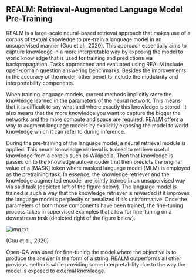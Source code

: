 ## REALM: Retrieval-Augmented Language Model Pre-Training

REALM is a large-scale neural-based retrieval approach that makes use of a corpus of textual knowledge to pre-train a language model in an unsupervised manner (Guu et al., 2020). This approach essentially aims to capture knowledge in a more interpretable way by exposing the model to world knowledge that is used for training and predictions via backpropagation. Tasks approached and evaluated using REALM include open-domain question answering benchmarks. Besides the improvements in the accuracy of the model, other benefits include the modularity and interpretability components.

When training language models, current methods implicitly store the knowledge learned in the parameters of the neural network. This means that it is difficult to say what and where exactly this knowledge is stored. It also means that the more knowledge you want to capture the bigger the networks and the more compute and space are required. REALM offers a way to augment language models by explicitly exposing the model to world knowledge which it can refer to during inference.

During the pre-training of the language model, a neural retrieval module is applied. This neural knowledge retrieval is trained to retrieve useful knowledge from a corpus such as Wikipedia. Then that knowledge is passed on to the knowledge auto-encoder that then predicts the original value of a [MASK] token where masked language model (MLM) is employed as the pretraining task. In essence, the knowledge retriever and the knowledge augmented encoder are jointly trained in an unsupervised way via said task (depicted left of the figure below). The language model is trained is such a way that the knowledge retriever is rewarded if it improves the language model’s perplexity or penalized if it’s uninformative. Once the parameters of both those components have been trained, the fine-tuning process takes in supervised examples that allow for fine-tuning on a downstream task (depicted right of the figure below).

![img txt](https://github.com/dair-ai/nlp_paper_summaries/blob/master/images/realm.png)

(Guu et al., 2020)

Open-QA was used for fine-tuning the model where the objective is to produce the answer in the form of a string. REALM outperforms all other previous methods while providing some interpretability due to the way the model is exposed to external knowledge.
